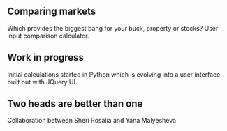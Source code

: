 ## Comparing markets
Which provides the biggest bang for your buck, property or stocks? User input comparison calculator. 

## Work in progress
Initial calculations started in Python which is evolving into a user interface built out with JQuery UI.


## Two heads are better than one
Collaboration between Sheri Rosalia and Yana Malyesheva 

